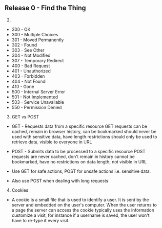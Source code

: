 
## Release 0 - Find the Thing
2. 
 * 200 - OK
 * 300 - Multiple Choices
 * 301 - Moved Permanently
 * 302 - Found
 * 303 - See Other
 * 304 - Not Modified
 * 307 - Temporary Redirect
 * 400 - Bad Request
 * 401 - Unauthorized
 * 403 - Forbidden
 * 404 - Not Found
 * 410 - Gone
 * 500 - Internal Server Error
 * 501 - Not Implemented
 * 503 - Service Unavailable
 * 550 - Permission Denied

3. GET vs POST
 * GET - Requests data from a specific resource
    GET requests can be cached, remain in browser history, can be bookmarked
    should never be used with sensitive data, have length restrictions
    should only be used to retrieve data, visible to everyone in URL
 * POST - Submits data to be processed to a specific resource
    POST requests are never cached, don't remain in history
    cannot be bookmarked, have no restrictions on data length,
    not visible in URL

 * Use GET for safe actions, POST for unsafe actions i.e. sensitive data.
 *  Also use POST when dealing with long requests

4. Cookies
 * A cookie is a small file that is used to identify a user. It is sent by the server and embedded on the user's computer. When the user returns to a page the server can access the cookie typically uses the information customize a visit, for instance if a username is saved, the user won't have to re-type it every visit.
